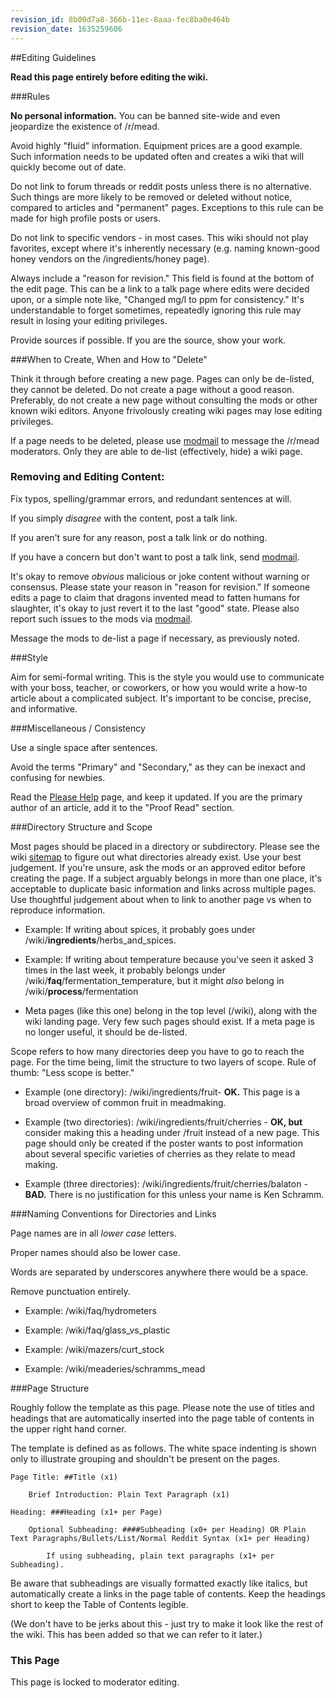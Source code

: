 ```yaml
---
revision_id: 8b00d7a8-366b-11ec-8aaa-fec8ba0e464b
revision_date: 1635259606
---
```


##Editing Guidelines

**Read this page entirely before editing the wiki.**

###Rules

**No personal information.** You can be banned site-wide and even jeopardize the existence of /r/mead.

Avoid highly "fluid" information. Equipment prices are a good example. Such information needs to be updated often and creates a wiki that will quickly become out of date.

Do not link to forum threads or reddit posts unless there is no alternative. Such things are more likely to be removed or deleted without notice, compared to articles and "permanent" pages. Exceptions to this rule can be made for high profile posts or users.

Do not link to specific vendors - in most cases. This wiki should not play favorites, except where it's inherently necessary (e.g. naming known-good honey vendors on the /ingredients/honey page).

Always include a "reason for revision." This field is found at the bottom of the edit page. This can be a link to a talk page where edits were decided upon, or a simple note like, "Changed mg/l to ppm for consistency." It's understandable to forget sometimes, repeatedly ignoring this rule may result in losing your editing privileges.

Provide sources if possible. If you are the source, show your work.

###When to Create, When and How to "Delete"

Think it through before creating a new page. Pages can only be de-listed, they cannot be deleted. Do not create a page without a good reason. Preferably, do not create a new page without consulting the mods or other known wiki editors. Anyone frivolously creating wiki pages may lose editing privileges.

If a page needs to be deleted, please use [modmail](https://www.reddit.com/message/compose?to=%2Fr%2Fmead) to message the /r/mead moderators. Only they are able to de-list (effectively, hide) a wiki page.

### Removing and Editing Content:

Fix typos, spelling/grammar errors, and redundant sentences at will.

If you simply *disagree* with the content, post a talk link.

If you aren't sure for any reason, post a talk link or do nothing.

If you have a concern but don't want to post a talk link, send [modmail](https://www.reddit.com/message/compose?to=%2Fr%2Fmead).

It's okay to remove *obvious* malicious or joke content without warning or consensus. Please state your reason in "reason for revision." If someone edits a page to claim that dragons invented mead to fatten humans for slaughter, it's okay to just revert it to the last "good" state. Please also report such issues to the mods via [modmail](https://www.reddit.com/message/compose?to=%2Fr%2Fmead).

Message the mods to de-list a page if necessary, as previously noted.

###Style

Aim for semi-formal writing. This is the style you would use to communicate with your boss, teacher, or coworkers, or how you would write a how-to article about a complicated subject. It's important to be concise, precise, and informative.

###Miscellaneous / Consistency

Use a single space after sentences.

Avoid the terms "Primary" and "Secondary," as they can be inexact and confusing for newbies.

Read the [Please Help](https://old.reddit.com/r/mead/wiki/please_help) page, and keep it updated. If you are the primary author of an article, add it to the "Proof Read" section.

###Directory Structure and Scope

Most pages should be placed in a directory or subdirectory. Please see the wiki [sitemap](http://www.reddit.com/r/mead/wiki/pages) to figure out what directories already exist. Use your best judgement. If you're unsure, ask the mods or an approved editor before creating the page. If a subject arguably belongs in more than one place, it's acceptable to duplicate basic information and links across multiple pages. Use thoughtful judgement about when to link to another page vs when to reproduce information.

 * Example: If writing about spices, it probably goes under /wiki/**ingredients**/herbs_and_spices.

 * Example: If writing about temperature because you've seen it asked 3 times in the last week, it probably belongs under /wiki/**faq**/fermentation_temperature, but it might *also* belong in /wiki/**process**/fermentation

 * Meta pages (like this one) belong in the top level (/wiki), along with the wiki landing page. Very few such pages should exist. If a meta page is no longer useful, it should be de-listed.

Scope refers to how many directories deep you have to go to reach the page. For the time being, limit the structure to two layers of scope. Rule of thumb: "Less scope is better."

 * Example (one directory): /wiki/ingredients/fruit- **OK.** This page is a broad overview of common fruit in meadmaking.

 * Example (two directories): /wiki/ingredients/fruit/cherries - **OK, but** consider making this a heading under /fruit instead of a new page. This page should only be created if the poster wants to post information about several specific varieties of cherries as they relate to mead making.

 * Example (three directories): /wiki/ingredients/fruit/cherries/balaton - **BAD.** There is no justification for this unless your name is Ken Schramm.

###Naming Conventions for Directories and Links

Page names are in all *lower case* letters. 

Proper names should also be lower case.

Words are separated by underscores anywhere there would be a space. 

Remove punctuation entirely.

 * Example: /wiki/faq/hydrometers

 * Example: /wiki/faq/glass_vs_plastic

 * Example: /wiki/mazers/curt_stock

 * Example: /wiki/meaderies/schramms_mead

###Page Structure

Roughly follow the template as this page. Please note the use of titles and headings that are automatically inserted into the page table of contents in the upper right hand corner.

The template is defined as as follows. The white space indenting is shown only to illustrate grouping and shouldn't be present on the pages.

    Page Title: ##Title (x1)

        Brief Introduction: Plain Text Paragraph (x1)

    Heading: ###Heading (x1+ per Page)

        Optional Subheading: ####Subheading (x0+ per Heading) OR Plain Text Paragraphs/Bullets/List/Normal Reddit Syntax (x1+ per Heading)

            If using subheading, plain text paragraphs (x1+ per Subheading).

Be aware that subheadings are visually formatted exactly like italics, but automatically create a links in the page table of contents. Keep the headings short to keep the Table of Contents legible.

(We don't have to be jerks about this - just try to make it look like the rest of the wiki. This has been added so that we can refer to it later.)

### This Page

This page is locked to moderator editing.